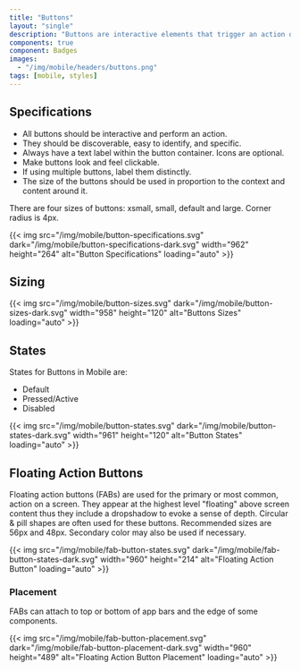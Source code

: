 ```yaml
---
title: "Buttons"
layout: "single"
description: "Buttons are interactive elements that trigger an action or an event."
components: true
component: Badges
images:
  - "/img/mobile/headers/buttons.png"
tags: [mobile, styles]
---
```


## Specifications

- All buttons should be interactive and perform an action.
- They should be discoverable, easy to identify, and specific.
- Always have a text label within the button container. Icons are optional.
- Make buttons look and feel clickable.
- If using multiple buttons, label them distinctly.
- The size of the buttons should be used in proportion to the context and content around it.

There are four sizes of buttons: xsmall, small, default and large. Corner radius is 4px.

{{< img src="/img/mobile/button-specifications.svg" dark="/img/mobile/button-specifications-dark.svg" width="962" height="264" alt="Button Specifications" loading="auto" >}}

## Sizing

{{< img src="/img/mobile/button-sizes.svg" dark="/img/mobile/button-sizes-dark.svg" width="958" height="120" alt="Buttons Sizes" loading="auto" >}}

## States

States for Buttons in Mobile are:
- Default
- Pressed/Active
- Disabled

{{< img src="/img/mobile/button-states.svg" dark="/img/mobile/button-states-dark.svg" width="961" height="120" alt="Button States" loading="auto" >}}

## Floating Action Buttons

Floating action buttons (FABs) are used for the primary or most common, action on a screen.  They appear at the highest level "floating" above screen content thus they include a dropshadow to evoke a sense of depth. Circular & pill shapes are often used for these buttons. Recommended sizes are 56px and 48px. Secondary color may also be used if necessary.

{{< img src="/img/mobile/fab-button-states.svg" dark="/img/mobile/fab-button-states-dark.svg" width="960" height="214" alt="Floating Action Button" loading="auto" >}}

### Placement

FABs can attach to top or bottom of app bars and the edge of some components.

{{< img src="/img/mobile/fab-button-placement.svg" dark="/img/mobile/fab-button-placement-dark.svg" width="960" height="489" alt="Floating Action Button Placement" loading="auto" >}}
